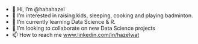 - 👋 Hi, I’m @hahahazel
- 👀 I’m interested in raising kids, sleeping, cooking and playing badminton. 
- 🌱 I’m currently learning Data Science & R. 
- 💞️ I’m looking to collaborate on new Data Science projects
- 📫 How to reach me www.linkedin.com/in/hazelwat

<!---
hahahazel/hahahazel is a ✨ special ✨ repository because its `README.md` (this file) appears on your GitHub profile.
You can click the Preview link to take a look at your changes.
--->
